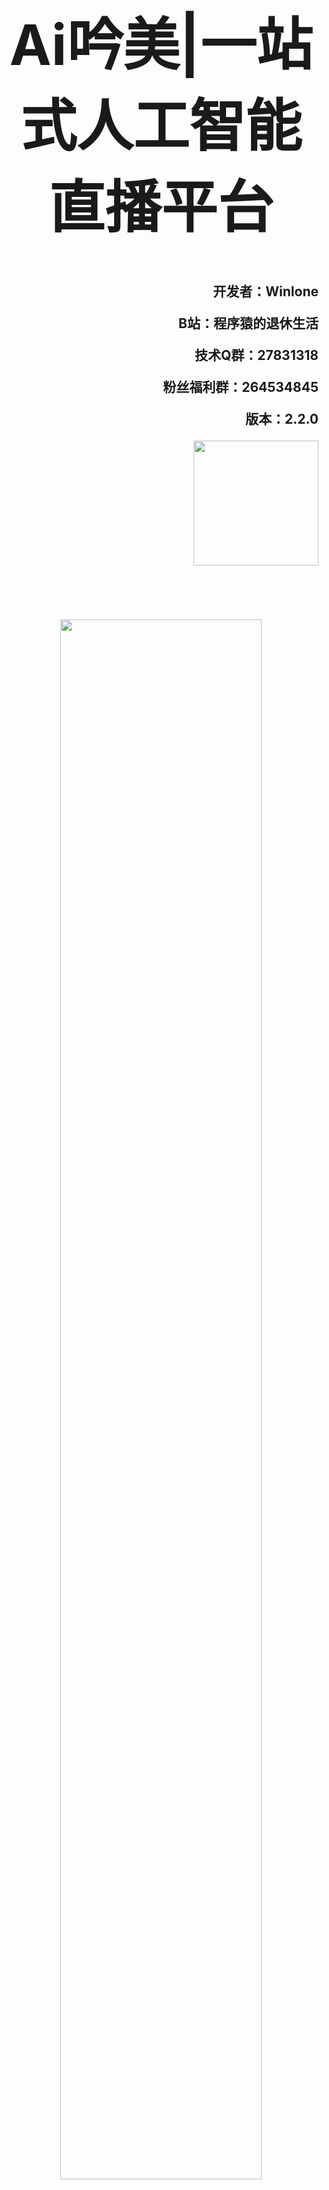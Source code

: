 <h1 align="center" style="font-weight: bold; font-size: 90px;">Ai吟美|一站式人工智能直播平台</h1>

<p align="right" style="font-weight: bold; font-size: 1.5em">开发者：Winlone</p>
<p align="right" style="font-weight: bold; font-size: 1.5em">B站：程序猿的退休生活</p>
<p align="right" style="font-weight: bold; font-size: 1.5em">技术Q群：27831318</p>
<p align="right" style="font-weight: bold; font-size: 1.5em">粉丝福利群：264534845</p>
<p align="right" style="font-weight: bold; font-size: 1.5em">版本：2.2.0</p>
<p align="right" style="font-weight: bold; font-size: 1.5em"><img src="https://www.yinmei.vip/images/logo.png" width="200px"/></p>
<br/><br/><br/>
<p align="center"><img src="https://www.yinmei.vip/images/%E7%9B%B4%E6%92%AD%E9%97%B4%E5%B0%81%E9%9D%A2.png" width="80%"/></p>

## 官网
https://www.yinmei.vip/  

## 项目声明
**开源版本：1.8.1**   
说明：这个版本是在github开源，但是她没有后台管理界面  
**完整版：2.2.0**  
说明：这个版本有完整后台管理界面，意图分析+情感分析+语音声纹识别+扩散思维+积分系统+用户系统等多种功能，可以在官网获取网盘下载链接，完整版不开源  

## 项目下载
**吟美整合包下载地址：**  
百度网盘群：请在“百度网盘->消息” 添加群号   
百度网盘群号1：930109408（满）  
百度网盘群号2：939447713（满）   
百度网盘群号3：945900295   
百度网盘群号4：969208563  
**夸克：**   
夸克群1：1231405830   
夸克群2：428937868   
**功能整合包下载(6个)：**  
下载路径：人工智能 -> yinmei-all  
桌宠2.0 yinmei-desktop-plus、TTS语音合成GPT-SoVITS-1.0版本和2.0版本、鉴黄public-NSFW-y-distinguish、绘画stable-diffusion-webui、Live2D皮肤  
**吟美核心【版本迭代】：**  
下载路径：人工智能 -> 吟美核心  
吟美开发文档：人工智能 -> 吟美开发文档  

## 快速配置
> 配置好以下两个配置，就可以马上进行聊天了

1、[配置聊天](https://www.yinmei.vip/#/yinmei-core?id=_2、通用ai聊天)  
2、[配置语音](https://www.yinmei.vip/#/yinmei-core?id=二、语音合成)  
3、[进行对话](https://www.yinmei.vip/#/yinmei-core?id=_23-聊天对话)  

## 功能概览
- **长期记忆：** 吟美核心、yinmei-analysis
- **短期记忆：** 吟美核心、mongodb
- **意图分析：** 吟美核心、yinmei-analysis
- **积分：** 吟美核心、mongodb
- **扩散思维：** 吟美核心、yinmei-analysis、neo4j
- **聊天：** 吟美核心、选择：阿里百炼  智谱清言  腾讯混元  百度云服务  DeepSeek  OneApi  Xinference Fastgpt
- **知识库：** 吟美核心、fastgpt【可外挂，不走fastgpt的语言模型】、Xinference、m3e
- **语音：** 吟美核心、GPT-SoVITS1.zip、GPT-SoVITS-v2.zip
- **唱歌：** 吟美核心、yinmei-music.zip、NeteaseCloudMusicApi.zip
- **绘画：** 吟美核心、stable-diffusion-webui.zip、public-NSFW-y-distinguish.zip【可选】
- **搜图：** 吟美核心、public-NSFW-y-distinguish.zip【可选】
- **搜索：** 吟美核心、vpn【可选】
- **皮肤：** 吟美核心、吟美桌宠【可选】、vtube studio【可选】
- **跳舞：** 吟美核心、OBS、本地视频
- **表情：** 吟美核心、吟美桌宠【可选】、vtube studio【可选】
- **弹幕：** 吟美核心、B站、qq机器人：napcat

## 指令说明
**1. 基础指令：**  
1.1 加入"\" 例如 "\我在直播间聊天"，这样ai不会对用户内容进行回复

**2. 唱歌功能：**  
2.1 输入“唱歌+歌曲名称”，吟美会根据你输入的歌曲名称进行学习唱歌。当然，你可以输入类似“吟美给我推荐一首最好听的动漫歌曲”这些开放性的话题，让吟美给你智能选择歌曲进行演唱。
2.2 切歌请输入“切歌”指令，会跳过当前歌曲，直接唱下一首歌曲
2.3 输入“停止学歌”，吟美会终止当前学歌进程，进入下一首歌曲学习

**3. 绘画功能：**  
3.1 输入“画画+图画标题”，吟美会根据你输入的绘画提示词进行实时绘画。
3.2 当然，你可以输入类似“吟美给我画一幅最丑的小龟蛋”这些开放性的话题，让吟美给你智能输出绘画提示词进行画画。

**4. 跳舞功能：**  
4.1 输入“跳舞+舞蹈名称”，舞蹈如下：
书记舞、科目三、女团舞、社会摇
呱呱舞、马保国、二次元、涩涩
蔡徐坤、江南 style、Chipi、吟美
直接输入“跳舞”两个字是随机跳舞
4.2 停止跳舞请输入“停止跳舞”

**5. 表情功能：**  
输入“表情+名称”, “表情+随机” 是随机表情，表情自己猜，例如，“哭、笑、吐舌头”之类

**6. 场景切换功能：**  
6.1 输入“切换+场景名称”： 粉色房间、神社、海岸花坊、花房、清晨房间
6.2 系统智能判定时间进行早晚场景切换

**7. 换装功能：**  
输入“换装+衣服名称”：便衣、爱的翅膀、青春猫娘、眼镜猫娘

**8. 搜图功能：**  
输入“搜图+关键字”

**9. 搜索资讯功能：**  
输入“搜索+关键字”

## 技术架构
![技术架构.png](https://www.yinmei.vip/images/%E6%8A%80%E6%9C%AF%E6%9E%B6%E6%9E%84.png)

## 快速启动
**下载包：**  
下载路径：在"吟美核心"文件夹  
应用包：AI-YinMei-v2.2.0.zip  
**启动方式：**
双击启动“start.bat"或者"yinmei-core-api.exe"  

![0.png](https://www.yinmei.vip/images/%E5%90%9F%E7%BE%8E%E6%A0%B8%E5%BF%83/0.png)

> 启动成功：管理后台地址

![00.png](https://www.yinmei.vip/images/%E5%90%9F%E7%BE%8E%E6%A0%B8%E5%BF%83/00.png)  
**访问地址：** http://127.0.0.1:9000  
